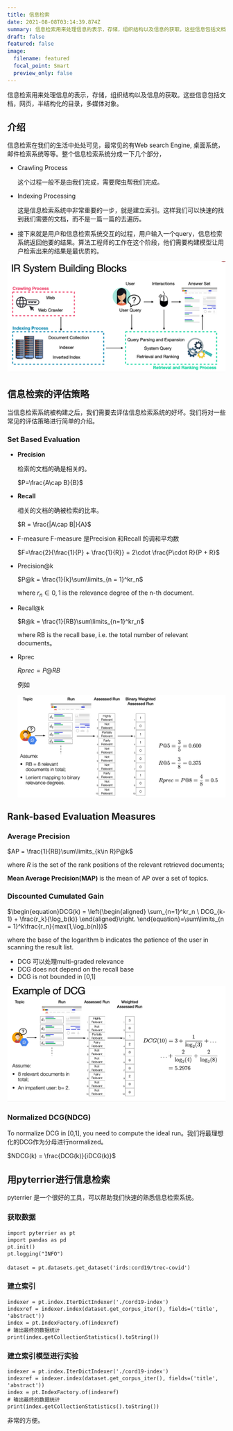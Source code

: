 ```yaml
---
title: 信息检索
date: 2021-08-08T03:14:39.874Z
summary: 信息检索用来处理信息的表示，存储，组织结构以及信息的获取。这些信息包括文档，网页，半结构化的目录，多媒体对象。
draft: false
featured: false
image:
  filename: featured
  focal_point: Smart
  preview_only: false
---
```

信息检索用来处理信息的表示，存储，组织结构以及信息的获取。这些信息包括文档，网页，半结构化的目录，多媒体对象。

## 介绍

信息检索在我们的生活中处处可见，最常见的有Web search Engine, 桌面系统，邮件检索系统等等。整个信息检索系统分成一下几个部分，

* Crawling Process

  这个过程一般不是由我们完成，需要爬虫帮我们完成。
* Indexing Processing

  这是信息检索系统中非常重要的一步，就是建立索引。这样我们可以快速的找到我们需要的文档，而不是一篇一篇的去遍历。
* 接下来就是用户和信息检索系统交互的过程，用户输入一个query，信息检索系统返回他要的结果。算法工程师的工作在这个阶段，他们需要构建模型让用户检索出来的结果是最优质的。

![image-20210808102022433](image-20210808102022433.png)

## 信息检索的评估策略

当信息检索系统被构建之后，我们需要去评估信息检索系统的好坏。我们将对一些常见的评估策略进行简单的介绍。

### Set Based Evaluation

* **Precision**

  检索的文档的确是相关的。

  $P=\frac{A\cap B}{B}$
* **Recall**

  相关的文档的确被检索的比率。

  $R = \frac{|A\cap B|}{A}​$
* F-measure F-measure 是Precision 和Recall 的调和平均数

  $F=\frac{2}{\frac{1}{P} + \frac{1}{R}} = 2\cdot \frac{P\cdot R}{P + R}$
* Precision@k

  $P@k = \frac{1}{k}\sum\limits_{n = 1}^kr_n$

  where $r_n\in{0,1}​$ is the relevance degree of the n-th document.
* Recall@k

  $R@k = \frac{1}{RB}\sum\limits_{n=1}^kr_n​$

  where RB is the recall base, i.e. the total number of relevant documents。
* Rprec

  $Rprec=P@RB​​$

  例如

  ![image-20210726095322827](image-20210726095322827.png)

## Rank-based Evaluation Measures

### Average Precision

$AP = \frac{1}{RB}\sum\limits_{k\in R}P@k$

where $R$ is the set of the rank positions of the relevant retrieved documents;

**Mean Average Precision(MAP)** is the mean of AP over a set of topics.

### Discounted Cumulated Gain

$\begin{equation}DCG(k) = \left{\begin{aligned} \sum_{n=1}^kr\_n \ DCG\_{k-1} + \frac{r_k}{\log\_b(k)} \end{aligned}\right. \end{equation}=\sum\limits\_{n = 1}^k\frac{r_n}{max(1,\log_b(n))}​​​$

where the base of the logarithm b indicates the patience of the user in scanning the result list.

* DCG 可以处理multi-graded relevance
* DCG does not depend on the recall base
* DCG is not bounded in \[0,1]

![image-20210726103821902](image-20210726103821902.png)

### Normalized DCG(NDCG)

To normalize DCG in \[0,1], you need to compute the ideal run。我们将最理想化的DCG作为分母进行normalized。

$NDCG(k) = \frac{DCG(k)}{iDCG(k)}$

## 用pyterrier进行信息检索

pyterrier 是一个很好的工具，可以帮助我们快速的熟悉信息检索系统。

### 获取数据

```
import pyterrier as pt
import pandas as pd 
pt.init()
pt.logging("INFO")

dataset = pt.datasets.get_dataset('irds:cord19/trec-covid')
```

### 建立索引

```
indexer = pt.index.IterDictIndexer('./cord19-index')
indexref = indexer.index(dataset.get_corpus_iter(), fields=('title', 'abstract'))
index = pt.IndexFactory.of(indexref)
# 输出最终的数据统计
print(index.getCollectionStatistics().toString())
```

### 建立索引模型进行实验

```
indexer = pt.index.IterDictIndexer('./cord19-index')
indexref = indexer.index(dataset.get_corpus_iter(), fields=('title', 'abstract'))
index = pt.IndexFactory.of(indexref)
# 输出最终的数据统计
print(index.getCollectionStatistics().toString())
```

非常的方便。